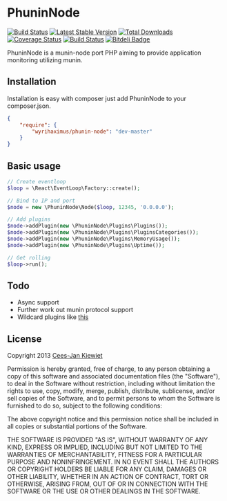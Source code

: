 PhuninNode
==========

[![Build Status](https://travis-ci.org/WyriHaximus/PhuninNode.png)](https://travis-ci.org/WyriHaximus/PhuninNode)
[![Latest Stable Version](https://poser.pugx.org/WyriHaximus/PhuninNode/v/stable.png)](https://packagist.org/packages/WyriHaximus/PhuninNode)
[![Total Downloads](https://poser.pugx.org/WyriHaximus/PhuninNode/downloads.png)](https://packagist.org/packages/WyriHaximus/PhuninNode)
[![Coverage Status](https://coveralls.io/repos/WyriHaximus/PhuninNode/badge.png)](https://coveralls.io/r/WyriHaximus/PhuninNode)
[![Build Status](https://secure.travis-ci.org/WyriHaximus/PhuninNode.png)](http://travis-ci.org/WyriHaximus/PhuninNode) [![Bitdeli Badge](https://d2weczhvl823v0.cloudfront.net/WyriHaximus/phuninnode/trend.png)](https://bitdeli.com/free "Bitdeli Badge")

PhuninNode is a munin-node port PHP aiming to provide application monitoring utilizing munin.

## Installation ##

Installation is easy with composer just add PhuninNode to your composer.json.

```json
{
	"require": {
		"wyrihaximus/phunin-node": "dev-master"
	}
}
```

## Basic usage ##

```php
// Create eventloop
$loop = \React\EventLoop\Factory::create();

// Bind to IP and port
$node = new \PhuninNode\Node($loop, 12345, '0.0.0.0');

// Add plugins
$node->addPlugin(new \PhuninNode\Plugins\Plugins());
$node->addPlugin(new \PhuninNode\Plugins\PluginsCategories());
$node->addPlugin(new \PhuninNode\Plugins\MemoryUsage());
$node->addPlugin(new \PhuninNode\Plugins\Uptime());

// Get rolling
$loop->run();
```

## Todo ##

- Async support
- Further work out munin protocol support
- Wildcard plugins like [this](http://munin-monitoring.org/browser/munin/plugins/node.d.linux/if_.in)

## License ##

Copyright 2013 [Cees-Jan Kiewiet](http://wyrihaximus.net/)

Permission is hereby granted, free of charge, to any person
obtaining a copy of this software and associated documentation
files (the "Software"), to deal in the Software without
restriction, including without limitation the rights to use,
copy, modify, merge, publish, distribute, sublicense, and/or sell
copies of the Software, and to permit persons to whom the
Software is furnished to do so, subject to the following
conditions:

The above copyright notice and this permission notice shall be
included in all copies or substantial portions of the Software.

THE SOFTWARE IS PROVIDED "AS IS", WITHOUT WARRANTY OF ANY KIND,
EXPRESS OR IMPLIED, INCLUDING BUT NOT LIMITED TO THE WARRANTIES
OF MERCHANTABILITY, FITNESS FOR A PARTICULAR PURPOSE AND
NONINFRINGEMENT. IN NO EVENT SHALL THE AUTHORS OR COPYRIGHT
HOLDERS BE LIABLE FOR ANY CLAIM, DAMAGES OR OTHER LIABILITY,
WHETHER IN AN ACTION OF CONTRACT, TORT OR OTHERWISE, ARISING
FROM, OUT OF OR IN CONNECTION WITH THE SOFTWARE OR THE USE OR
OTHER DEALINGS IN THE SOFTWARE.

